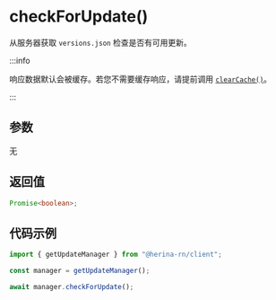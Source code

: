 # checkForUpdate()

从服务器获取 `versions.json` 检查是否有可用更新。

:::info

响应数据默认会被缓存。若您不需要缓存响应，请提前调用 [`clearCache()`](/guide/packages/client/updateManager/clearCache.html)。

:::

## 参数

无

## 返回值

```typescript
Promise<boolean>;
```

## 代码示例

```typescript
import { getUpdateManager } from "@herina-rn/client";

const manager = getUpdateManager();

await manager.checkForUpdate();
```
